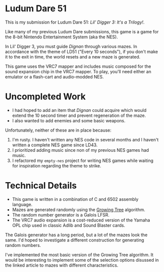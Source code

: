 # Ludum Dare 51

This is my submission for Ludum Dare 51: _Lil' Digger 3: It's a Trilogy!_.

Like many of my previous Ludum Dare submissions, this game is a game for
the 8-bit Nintendo Entertainment System (aka the NES).

In Lil' Digger 3, you must guide _Dignan_ through various mazes.  In
accordance with the theme of LD51 ("Every 10 seconds"), if you don't
make it to the exit in time, the world resets and a new maze is
generated.

This game uses the VRC7 mapper and includes music composed for the sound
expansion chip in the VRC7 mapper.  To play, you'll need either an
emulator or a flash-cart and audio-modded NES.

# Uncompleted Work

- I had hoped to add an item that _Dignan_ could acquire which would extend
  the 10 second timer and prevent regeneration of the maze.
- I also wanted to add enemies and some basic weapons.

Unfortunately, neither of these are in place because:

1. I'm rusty.  I haven't written any NES code in several months and I haven't
   written a complete NES game since LD43.
2. I prioritized adding music since non of my previous NES games had music.
3. I refactored my `empty-nes` project for writing NES games while waiting for
   inspiration regarding the theme to strike.

# Technical Details

- This game is written in a combination of C and 6502 assembly language.
- Mazes are generated randomly using the [Growing Tree](https://weblog.jamisbuck.org/2011/1/27/maze-generation-growing-tree-algorithm.html)
  algorithm.
- The random number generator is a Galois LFSR.
- The VRC7 audio expansion is a cost-reduced version of the Yamaha OPL chip
  used in classic Adlib and Sound Blaster cards.

The Galois generator has a long period, but a lot of the mazes look the
same.  I'd hoped to investigate a different construction for generating
random numbers.

I've implemented the most basic version of the Growing Tree algorithm.  It
would be interesting to implement some of the selection options disussed in
the linked article to mazes with different characteristics.

